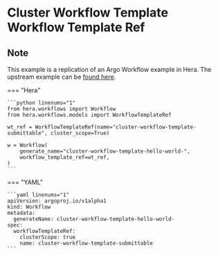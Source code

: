 # Cluster Workflow Template  Workflow Template Ref

## Note

This example is a replication of an Argo Workflow example in Hera.
The upstream example can be [found here](https://github.com/argoproj/argo-workflows/blob/main/examples/cluster-workflow-template/workflow-template-ref.yaml).




=== "Hera"

    ```python linenums="1"
    from hera.workflows import Workflow
    from hera.workflows.models import WorkflowTemplateRef

    wt_ref = WorkflowTemplateRef(name="cluster-workflow-template-submittable", cluster_scope=True)

    w = Workflow(
        generate_name="cluster-workflow-template-hello-world-",
        workflow_template_ref=wt_ref,
    )
    ```

=== "YAML"

    ```yaml linenums="1"
    apiVersion: argoproj.io/v1alpha1
    kind: Workflow
    metadata:
      generateName: cluster-workflow-template-hello-world-
    spec:
      workflowTemplateRef:
        clusterScope: true
        name: cluster-workflow-template-submittable
    ```

